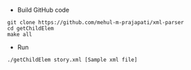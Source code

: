 - Build GitHub code
```
git clone https://github.com/mehul-m-prajapati/xml-parser
cd getChildElem
make all
```

- Run
```
./getChildElem story.xml [Sample xml file]
```
